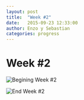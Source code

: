 ```yaml
---
layout: post
title:  "Week #2"
date:   2015-09-23 12:33:00
author: Enzo y Sebastian
categories: progress
---
```


# Week #2

![Begining Week #2]({{site.baseurl}}/assets/week-progress/w2a.jpg)

![End Week #2]({{site.baseurl}}/assets/week-progress/w2z.jpg)

